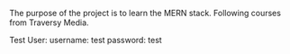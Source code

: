 The purpose of the project is to learn the MERN stack.  Following courses from Traversy Media.

Test User:
username: test
password: test
